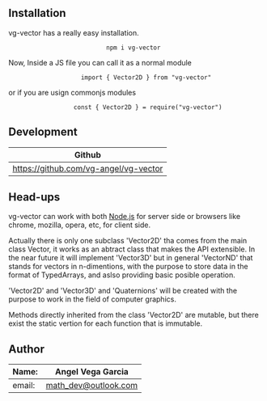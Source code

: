 ## Installation

vg-vector has a really easy installation.

```node
                           npm i vg-vector
```

Now, Inside a JS file you can call it as a normal module

```node
                    import { Vector2D } from "vg-vector"
```
or if you are usign commonjs modules
```
                  const { Vector2D } = require("vg-vector")
```
## Development

|Github|
|------|
|https://github.com/vg-angel/vg-vector|

## Head-ups

vg-vector can work with both [Node.js](https://nodejs.org/) for server side or browsers like chrome, mozilla, opera, etc, for client side.

Actually there is only one subclass 'Vector2D' tha comes from the main class Vector, it works as an abtract class that makes the API extensible. In the near future it will implement 'Vector3D' but in general 'VectorND' that stands for vectors in n-dimentions, with the purpose to store data in the format of TypedArrays, and aslso providing basic posible operation.

'Vector2D' and 'Vector3D' and 'Quaternions' will be created with the purpose to work in the field of computer graphics.  

Methods directly inherited from the class 'Vector2D' are mutable, but there exist the static vertion for each function that is immutable.

## Author

|Name:|Angel Vega Garcia|
|-----|-----------------|
|email:| math_dev@outlook.com|